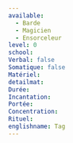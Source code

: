 ```yaml
---
available:
  - Barde
  - Magicien
  - Ensorceleur
level: 0
school: 
Verbal: false
Somatique: false
Matériel: 
detailmat: 
Durée: 
Incantation: 
Portée: 
Concentration: 
Rituel: 
englishname: Tag
---
```


